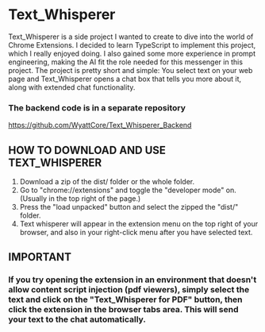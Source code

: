 # Text_Whisperer

Text_Whisperer is a side project I wanted to create to dive into the world of Chrome Extensions. I decided to learn TypeScript to implement this project, which I really enjoyed doing. I also gained some more experience in prompt engineering, making the AI fit the role needed for this messenger in this project. The project is pretty short and simple: You select text on your web page and Text_Whisperer opens a chat box that tells you more about it, along with extended chat functionality.

### The backend code is in a separate repository

https://github.com/WyattCore/Text_Whisperer_Backend


## HOW TO DOWNLOAD AND USE TEXT_WHISPERER

1) Download a zip of the dist/ folder or the whole folder.
2) Go to "chrome://extensions" and toggle the "developer mode" on. (Usually in the top right of the page.)
3) Press the "load unpacked" button and select the zipped the "dist/" folder.
4) Text whisperer will appear in the extension menu on the top right of your browser, and also in your right-click menu after you have selected text.

## IMPORTANT

### If you try opening the extension in an environment that doesn't allow content script injection (pdf viewers), simply select the text and click on the "Text_Whisperer for PDF" button, then click the extension in the browser tabs area. This will send your text to the chat automatically.
